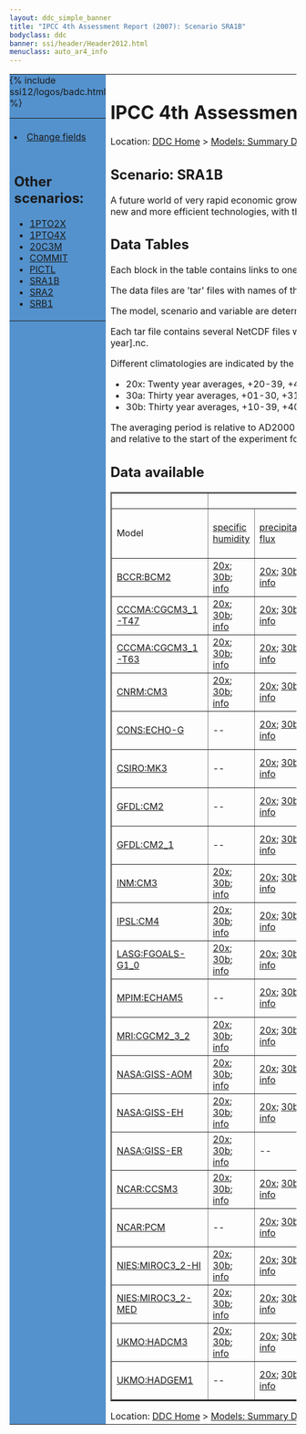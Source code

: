 ```yaml
---
layout: ddc_simple_banner
title: "IPCC 4th Assessment Report (2007): Scenario SRA1B"
bodyclass: ddc
banner: ssi/header/Header2012.html
menuclass: auto_ar4_info
---
```



<table width="100%" border="0" cellspacing="0" cellpadding="0" style="border-collapse: collapse;">
<tr style="margin:0;padding:0;border:0;">
<td style="margin:0;padding:0;border:0;height:1pt;width:150pt;background:#5492CD;" valign="top" >

<div id="lh-col2" class="auto_ar4_info">
<table class="menumain" bgcolor="#5492CD" cellspacing="0" width="100%" border="0">
<tr><td>

<br/>
<li><a href="scenario-SRA1B-change.html">Change fields</a></li><br/>

<h2> Other scenarios:</h2>
<ul>
<li><a href="scenario-1PTO2X.html">1PTO2X</a></li>
<li><a href="scenario-1PTO4X.html">1PTO4X</a></li>
<li><a href="scenario-20C3M.html">20C3M</a></li>
<li><a href="scenario-COMMIT.html">COMMIT</a></li>
<li><a href="scenario-PICTL.html">PICTL</a></li>
<li><a href="scenario-SRA1B.html">SRA1B</a></li>
<li><a href="scenario-SRA2.html">SRA2</a></li>
<li><a href="scenario-SRB1.html">SRB1</a></li>
</ul>

</td></tr> 
{% include ssi12/logos/badc.html %}
</table>
</div>
</td>
<td><h1>IPCC 4th Assessment Report (2007): Scenario SRA1B</h1>

<!-- Breadcrumb1 -->
<div id="breadcrumb1" align="left">
Location: <a href="/index.html">DDC Home</a> > <a href="/sim/gcm_clim/">Models: Summary Data</a>
> <a href="/sim/gcm_clim/SRES_AR4/index.html">AR4 (2007): SRES scenarios</a>
</div>
<!-- End of Breadcrumb1 --><h2>Scenario: SRA1B</h2>
A future world of very rapid economic growth, global population that peaks in mid-century and declines thereafter, and rapid introduction of new and more efficient technologies, with the development balanced across energy sources.More details <a href="/sim/gcm_clim/SRES_TAR/ddc_sres_emissions.html#a1b">here</a>.
<br/>
<h2> Data Tables</h2>

Each block in the table contains links to one or more data files and
to one information page (the `info' link) with further information.
<p/>

The data files are 'tar' files with names of the form
[model]_[scenario]_[variable]_[climatology].tar.
<p/>

The model, scenario and variable are determined by the position in
the table.
<p/>

Each tar file contains several NetCDF files with names of the form:
[model]_[scenario]_[ensemble number]_[variable]_[start-year]-[end-year].nc.
<p/>

Different climatologies are indicated by the links within each table entry.
<ul>
<li>20x: Twenty year averages, +20-39, +46-65, +80-99, +180-199 (as used in Chapt. 10 of IPCC 2007)</li>
<li>30a: Thirty year averages, +01-30, +31-60, +61-90 (as used in the observational climatologies)</li>
<li>30b: Thirty year averages, +10-39, +40-69, +70-99 (for compatibility with the 3rd Assessment Report)</li>
</ul>
The averaging period is relative to AD2000 for SRES scenarios A1B, A2 and B1,
relative to AD1900 for the twentieth century run (20C3M) and relative to the
start of the experiment for the pre-industrial control (PICTL) and the
1PCTO2X and 1PCTO4X runs.
<p/>

<h2>Data available</h2>

<table class="data-table"  border="2">
<tr><td></td>
<td colspan="9" align="center">Variable</td>
</tr>
<tr><td>Model</td>
      <td><a href="var-specific_humidity.html">specific<br/> humidity</a></td>
      <td><a href="var-precipitation_flux.html">precipitation<br/> flux</a></td>
      <td><a href="var-air_pressure_at_sea_level.html">air<br/> pressure at<br/> sea level</a></td>
      <td><a href="var-surface_downwelling_shortwave_flux_in_air.html">surface<br/> downwelling<br/> shortwave<br/> flux in air</a></td>
      <td><a href="var-air_temperature.html">air<br/> temperature</a></td>
      <td><a href="var-air_temperature_daily_max.html">air<br/> temperature<br/> daily max</a></td>
      <td><a href="var-air_temperature_daily_min.html">air<br/> temperature<br/> daily min</a></td>
      <td><a href="var-eastward_wind.html">eastward<br/> wind</a></td>
      <td><a href="var-northward_wind.html">northward<br/> wind</a></td>
</tr>
<tr><td class="data-table-col1"><a href="model-BCCR-BCM2.html">BCCR:BCM2</a></td>
      <td class="data-table-item">
      <a href="/cgi-bin/downl/ar4_nc/huss/BCM2_SRA1B_huss_c20x.tar">20x</a>;
      <a href="/cgi-bin/downl/ar4_nc/huss/BCM2_SRA1B_huss_c30b.tar">30b</a>;
      <a href="/ar4/info/BCCR-BCM2_SRA1B_huss.html">info</a></td>
      <td class="data-table-item">
      <a href="/cgi-bin/downl/ar4_nc/pr/BCM2_SRA1B_pr_c20x.tar">20x</a>;
      <a href="/cgi-bin/downl/ar4_nc/pr/BCM2_SRA1B_pr_c30b.tar">30b</a>;
      <a href="/ar4/info/BCCR-BCM2_SRA1B_pr.html">info</a></td>
      <td class="data-table-item">
      <a href="/cgi-bin/downl/ar4_nc/psl/BCM2_SRA1B_psl_c20x.tar">20x</a>;
      <a href="/cgi-bin/downl/ar4_nc/psl/BCM2_SRA1B_psl_c30b.tar">30b</a>;
      <a href="/ar4/info/BCCR-BCM2_SRA1B_psl.html">info</a></td>
      <td class="data-table-item">
      <a href="/cgi-bin/downl/ar4_nc/rsds/BCM2_SRA1B_rsds_c20x.tar">20x</a>;
      <a href="/cgi-bin/downl/ar4_nc/rsds/BCM2_SRA1B_rsds_c30b.tar">30b</a>;
      <a href="/ar4/info/BCCR-BCM2_SRA1B_rsds.html">info</a></td>
      <td class="data-table-item">
      <a href="/cgi-bin/downl/ar4_nc/tas/BCM2_SRA1B_tas_c20x.tar">20x</a>;
      <a href="/cgi-bin/downl/ar4_nc/tas/BCM2_SRA1B_tas_c30b.tar">30b</a>;
      <a href="/ar4/info/BCCR-BCM2_SRA1B_tas.html">info</a></td>
      <td class="data-table-item">
      <a href="/cgi-bin/downl/ar4_nc/tasmax/BCM2_SRA1B_tasmax_c20x.tar">20x</a>;
      <a href="/cgi-bin/downl/ar4_nc/tasmax/BCM2_SRA1B_tasmax_c30b.tar">30b</a>;
      <a href="/ar4/info/BCCR-BCM2_SRA1B_tasmax.html">info</a></td>
      <td class="data-table-item">
      <a href="/cgi-bin/downl/ar4_nc/tasmin/BCM2_SRA1B_tasmin_c20x.tar">20x</a>;
      <a href="/cgi-bin/downl/ar4_nc/tasmin/BCM2_SRA1B_tasmin_c30b.tar">30b</a>;
      <a href="/ar4/info/BCCR-BCM2_SRA1B_tasmin.html">info</a></td>
      <td class="data-table-item">
      <a href="/cgi-bin/downl/ar4_nc/uas/BCM2_SRA1B_uas_c20x.tar">20x</a>;
      <a href="/cgi-bin/downl/ar4_nc/uas/BCM2_SRA1B_uas_c30b.tar">30b</a>;
      <a href="/ar4/info/BCCR-BCM2_SRA1B_uas.html">info</a></td>
      <td class="data-table-item">
      <a href="/cgi-bin/downl/ar4_nc/vas/BCM2_SRA1B_vas_c20x.tar">20x</a>;
      <a href="/cgi-bin/downl/ar4_nc/vas/BCM2_SRA1B_vas_c30b.tar">30b</a>;
      <a href="/ar4/info/BCCR-BCM2_SRA1B_vas.html">info</a></td>
</tr>
<tr><td class="data-table-col1"><a href="model-CCCMA-CGCM3_1-T47.html">CCCMA:CGCM3_1-T47</a></td>
      <td class="data-table-item">
      <a href="/cgi-bin/downl/ar4_nc/huss/CGMR_SRA1B_huss_c20x.tar">20x</a>;
      <a href="/cgi-bin/downl/ar4_nc/huss/CGMR_SRA1B_huss_c30b.tar">30b</a>;
      <a href="/ar4/info/CCCMA-CGCM3_1-T47_SRA1B_huss.html">info</a></td>
      <td class="data-table-item">
      <a href="/cgi-bin/downl/ar4_nc/pr/CGMR_SRA1B_pr_c20x.tar">20x</a>;
      <a href="/cgi-bin/downl/ar4_nc/pr/CGMR_SRA1B_pr_c30b.tar">30b</a>;
      <a href="/ar4/info/CCCMA-CGCM3_1-T47_SRA1B_pr.html">info</a></td>
      <td class="data-table-item">
      <a href="/cgi-bin/downl/ar4_nc/psl/CGMR_SRA1B_psl_c20x.tar">20x</a>;
      <a href="/cgi-bin/downl/ar4_nc/psl/CGMR_SRA1B_psl_c30b.tar">30b</a>;
      <a href="/ar4/info/CCCMA-CGCM3_1-T47_SRA1B_psl.html">info</a></td>
      <td class="data-table-item">
      <a href="/cgi-bin/downl/ar4_nc/rsds/CGMR_SRA1B_rsds_c20x.tar">20x</a>;
      <a href="/cgi-bin/downl/ar4_nc/rsds/CGMR_SRA1B_rsds_c30b.tar">30b</a>;
      <a href="/ar4/info/CCCMA-CGCM3_1-T47_SRA1B_rsds.html">info</a></td>
      <td class="data-table-item">
      <a href="/cgi-bin/downl/ar4_nc/tas/CGMR_SRA1B_tas_c20x.tar">20x</a>;
      <a href="/cgi-bin/downl/ar4_nc/tas/CGMR_SRA1B_tas_c30b.tar">30b</a>;
      <a href="/ar4/info/CCCMA-CGCM3_1-T47_SRA1B_tas.html">info</a></td>
      <td class="data-table-empty">--</td>
      <td class="data-table-empty">--</td>
      <td class="data-table-item">
      <a href="/cgi-bin/downl/ar4_nc/uas/CGMR_SRA1B_uas_c20x.tar">20x</a>;
      <a href="/cgi-bin/downl/ar4_nc/uas/CGMR_SRA1B_uas_c30b.tar">30b</a>;
      <a href="/ar4/info/CCCMA-CGCM3_1-T47_SRA1B_uas.html">info</a></td>
      <td class="data-table-item">
      <a href="/cgi-bin/downl/ar4_nc/vas/CGMR_SRA1B_vas_c20x.tar">20x</a>;
      <a href="/cgi-bin/downl/ar4_nc/vas/CGMR_SRA1B_vas_c30b.tar">30b</a>;
      <a href="/ar4/info/CCCMA-CGCM3_1-T47_SRA1B_vas.html">info</a></td>
</tr>
<tr><td class="data-table-col1"><a href="model-CCCMA-CGCM3_1-T63.html">CCCMA:CGCM3_1-T63</a></td>
      <td class="data-table-item">
      <a href="/cgi-bin/downl/ar4_nc/huss/CGHR_SRA1B_huss_c20x.tar">20x</a>;
      <a href="/cgi-bin/downl/ar4_nc/huss/CGHR_SRA1B_huss_c30b.tar">30b</a>;
      <a href="/ar4/info/CCCMA-CGCM3_1-T63_SRA1B_huss.html">info</a></td>
      <td class="data-table-item">
      <a href="/cgi-bin/downl/ar4_nc/pr/CGHR_SRA1B_pr_c20x.tar">20x</a>;
      <a href="/cgi-bin/downl/ar4_nc/pr/CGHR_SRA1B_pr_c30b.tar">30b</a>;
      <a href="/ar4/info/CCCMA-CGCM3_1-T63_SRA1B_pr.html">info</a></td>
      <td class="data-table-item">
      <a href="/cgi-bin/downl/ar4_nc/psl/CGHR_SRA1B_psl_c20x.tar">20x</a>;
      <a href="/cgi-bin/downl/ar4_nc/psl/CGHR_SRA1B_psl_c30b.tar">30b</a>;
      <a href="/ar4/info/CCCMA-CGCM3_1-T63_SRA1B_psl.html">info</a></td>
      <td class="data-table-item">
      <a href="/cgi-bin/downl/ar4_nc/rsds/CGHR_SRA1B_rsds_c20x.tar">20x</a>;
      <a href="/cgi-bin/downl/ar4_nc/rsds/CGHR_SRA1B_rsds_c30b.tar">30b</a>;
      <a href="/ar4/info/CCCMA-CGCM3_1-T63_SRA1B_rsds.html">info</a></td>
      <td class="data-table-item">
      <a href="/cgi-bin/downl/ar4_nc/tas/CGHR_SRA1B_tas_c20x.tar">20x</a>;
      <a href="/cgi-bin/downl/ar4_nc/tas/CGHR_SRA1B_tas_c30b.tar">30b</a>;
      <a href="/ar4/info/CCCMA-CGCM3_1-T63_SRA1B_tas.html">info</a></td>
      <td class="data-table-empty">--</td>
      <td class="data-table-empty">--</td>
      <td class="data-table-item">
      <a href="/cgi-bin/downl/ar4_nc/uas/CGHR_SRA1B_uas_c20x.tar">20x</a>;
      <a href="/cgi-bin/downl/ar4_nc/uas/CGHR_SRA1B_uas_c30b.tar">30b</a>;
      <a href="/ar4/info/CCCMA-CGCM3_1-T63_SRA1B_uas.html">info</a></td>
      <td class="data-table-item">
      <a href="/cgi-bin/downl/ar4_nc/vas/CGHR_SRA1B_vas_c20x.tar">20x</a>;
      <a href="/cgi-bin/downl/ar4_nc/vas/CGHR_SRA1B_vas_c30b.tar">30b</a>;
      <a href="/ar4/info/CCCMA-CGCM3_1-T63_SRA1B_vas.html">info</a></td>
</tr>
<tr><td class="data-table-col1"><a href="model-CNRM-CM3.html">CNRM:CM3</a></td>
      <td class="data-table-item">
      <a href="/cgi-bin/downl/ar4_nc/huss/CNCM3_SRA1B_huss_c20x.tar">20x</a>;
      <a href="/cgi-bin/downl/ar4_nc/huss/CNCM3_SRA1B_huss_c30b.tar">30b</a>;
      <a href="/ar4/info/CNRM-CM3_SRA1B_huss.html">info</a></td>
      <td class="data-table-item">
      <a href="/cgi-bin/downl/ar4_nc/pr/CNCM3_SRA1B_pr_c20x.tar">20x</a>;
      <a href="/cgi-bin/downl/ar4_nc/pr/CNCM3_SRA1B_pr_c30b.tar">30b</a>;
      <a href="/ar4/info/CNRM-CM3_SRA1B_pr.html">info</a></td>
      <td class="data-table-item">
      <a href="/cgi-bin/downl/ar4_nc/psl/CNCM3_SRA1B_psl_c20x.tar">20x</a>;
      <a href="/cgi-bin/downl/ar4_nc/psl/CNCM3_SRA1B_psl_c30b.tar">30b</a>;
      <a href="/ar4/info/CNRM-CM3_SRA1B_psl.html">info</a></td>
      <td class="data-table-item">
      <a href="/cgi-bin/downl/ar4_nc/rsds/CNCM3_SRA1B_rsds_c20x.tar">20x</a>;
      <a href="/cgi-bin/downl/ar4_nc/rsds/CNCM3_SRA1B_rsds_c30b.tar">30b</a>;
      <a href="/ar4/info/CNRM-CM3_SRA1B_rsds.html">info</a></td>
      <td class="data-table-item">
      <a href="/cgi-bin/downl/ar4_nc/tas/CNCM3_SRA1B_tas_c20x.tar">20x</a>;
      <a href="/cgi-bin/downl/ar4_nc/tas/CNCM3_SRA1B_tas_c30b.tar">30b</a>;
      <a href="/ar4/info/CNRM-CM3_SRA1B_tas.html">info</a></td>
      <td class="data-table-empty">--</td>
      <td class="data-table-empty">--</td>
      <td class="data-table-item">
      <a href="/cgi-bin/downl/ar4_nc/uas/CNCM3_SRA1B_uas_c20x.tar">20x</a>;
      <a href="/cgi-bin/downl/ar4_nc/uas/CNCM3_SRA1B_uas_c30b.tar">30b</a>;
      <a href="/ar4/info/CNRM-CM3_SRA1B_uas.html">info</a></td>
      <td class="data-table-item">
      <a href="/cgi-bin/downl/ar4_nc/vas/CNCM3_SRA1B_vas_c20x.tar">20x</a>;
      <a href="/cgi-bin/downl/ar4_nc/vas/CNCM3_SRA1B_vas_c30b.tar">30b</a>;
      <a href="/ar4/info/CNRM-CM3_SRA1B_vas.html">info</a></td>
</tr>
<tr><td class="data-table-col1"><a href="model-CONS-ECHO-G.html">CONS:ECHO-G</a></td>
      <td class="data-table-empty">--</td>
      <td class="data-table-item">
      <a href="/cgi-bin/downl/ar4_nc/pr/ECHOG_SRA1B_pr_c20x.tar">20x</a>;
      <a href="/cgi-bin/downl/ar4_nc/pr/ECHOG_SRA1B_pr_c30b.tar">30b</a>;
      <a href="/ar4/info/CONS-ECHO-G_SRA1B_pr.html">info</a></td>
      <td class="data-table-item">
      <a href="/cgi-bin/downl/ar4_nc/psl/ECHOG_SRA1B_psl_c20x.tar">20x</a>;
      <a href="/cgi-bin/downl/ar4_nc/psl/ECHOG_SRA1B_psl_c30b.tar">30b</a>;
      <a href="/ar4/info/CONS-ECHO-G_SRA1B_psl.html">info</a></td>
      <td class="data-table-item">
      <a href="/cgi-bin/downl/ar4_nc/rsds/ECHOG_SRA1B_rsds_c20x.tar">20x</a>;
      <a href="/cgi-bin/downl/ar4_nc/rsds/ECHOG_SRA1B_rsds_c30b.tar">30b</a>;
      <a href="/ar4/info/CONS-ECHO-G_SRA1B_rsds.html">info</a></td>
      <td class="data-table-item">
      <a href="/cgi-bin/downl/ar4_nc/tas/ECHOG_SRA1B_tas_c20x.tar">20x</a>;
      <a href="/cgi-bin/downl/ar4_nc/tas/ECHOG_SRA1B_tas_c30b.tar">30b</a>;
      <a href="/ar4/info/CONS-ECHO-G_SRA1B_tas.html">info</a></td>
      <td class="data-table-empty">--</td>
      <td class="data-table-empty">--</td>
      <td class="data-table-item">
      <a href="/cgi-bin/downl/ar4_nc/uas/ECHOG_SRA1B_uas_c20x.tar">20x</a>;
      <a href="/cgi-bin/downl/ar4_nc/uas/ECHOG_SRA1B_uas_c30b.tar">30b</a>;
      <a href="/ar4/info/CONS-ECHO-G_SRA1B_uas.html">info</a></td>
      <td class="data-table-item">
      <a href="/cgi-bin/downl/ar4_nc/vas/ECHOG_SRA1B_vas_c20x.tar">20x</a>;
      <a href="/cgi-bin/downl/ar4_nc/vas/ECHOG_SRA1B_vas_c30b.tar">30b</a>;
      <a href="/ar4/info/CONS-ECHO-G_SRA1B_vas.html">info</a></td>
</tr>
<tr><td class="data-table-col1"><a href="model-CSIRO-MK3.html">CSIRO:MK3</a></td>
      <td class="data-table-empty">--</td>
      <td class="data-table-item">
      <a href="/cgi-bin/downl/ar4_nc/pr/CSMK3_SRA1B_pr_c20x.tar">20x</a>;
      <a href="/cgi-bin/downl/ar4_nc/pr/CSMK3_SRA1B_pr_c30b.tar">30b</a>;
      <a href="/ar4/info/CSIRO-MK3_SRA1B_pr.html">info</a></td>
      <td class="data-table-item">
      <a href="/cgi-bin/downl/ar4_nc/psl/CSMK3_SRA1B_psl_c20x.tar">20x</a>;
      <a href="/cgi-bin/downl/ar4_nc/psl/CSMK3_SRA1B_psl_c30b.tar">30b</a>;
      <a href="/ar4/info/CSIRO-MK3_SRA1B_psl.html">info</a></td>
      <td class="data-table-item">
      <a href="/cgi-bin/downl/ar4_nc/rsds/CSMK3_SRA1B_rsds_c20x.tar">20x</a>;
      <a href="/cgi-bin/downl/ar4_nc/rsds/CSMK3_SRA1B_rsds_c30b.tar">30b</a>;
      <a href="/ar4/info/CSIRO-MK3_SRA1B_rsds.html">info</a></td>
      <td class="data-table-item">
      <a href="/cgi-bin/downl/ar4_nc/tas/CSMK3_SRA1B_tas_c20x.tar">20x</a>;
      <a href="/cgi-bin/downl/ar4_nc/tas/CSMK3_SRA1B_tas_c30b.tar">30b</a>;
      <a href="/ar4/info/CSIRO-MK3_SRA1B_tas.html">info</a></td>
      <td class="data-table-item">
      <a href="/cgi-bin/downl/ar4_nc/tasmax/CSMK3_SRA1B_tasmax_c20x.tar">20x</a>;
      <a href="/cgi-bin/downl/ar4_nc/tasmax/CSMK3_SRA1B_tasmax_c30b.tar">30b</a>;
      <a href="/ar4/info/CSIRO-MK3_SRA1B_tasmax.html">info</a></td>
      <td class="data-table-item">
      <a href="/cgi-bin/downl/ar4_nc/tasmin/CSMK3_SRA1B_tasmin_c20x.tar">20x</a>;
      <a href="/cgi-bin/downl/ar4_nc/tasmin/CSMK3_SRA1B_tasmin_c30b.tar">30b</a>;
      <a href="/ar4/info/CSIRO-MK3_SRA1B_tasmin.html">info</a></td>
      <td class="data-table-empty">--</td>
      <td class="data-table-empty">--</td>
</tr>
<tr><td class="data-table-col1"><a href="model-GFDL-CM2.html">GFDL:CM2</a></td>
      <td class="data-table-empty">--</td>
      <td class="data-table-item">
      <a href="/cgi-bin/downl/ar4_nc/pr/GFCM20_SRA1B_pr_c20x.tar">20x</a>;
      <a href="/cgi-bin/downl/ar4_nc/pr/GFCM20_SRA1B_pr_c30b.tar">30b</a>;
      <a href="/ar4/info/GFDL-CM2_SRA1B_pr.html">info</a></td>
      <td class="data-table-item">
      <a href="/cgi-bin/downl/ar4_nc/psl/GFCM20_SRA1B_psl_c20x.tar">20x</a>;
      <a href="/cgi-bin/downl/ar4_nc/psl/GFCM20_SRA1B_psl_c30b.tar">30b</a>;
      <a href="/ar4/info/GFDL-CM2_SRA1B_psl.html">info</a></td>
      <td class="data-table-item">
      <a href="/cgi-bin/downl/ar4_nc/rsds/GFCM20_SRA1B_rsds_c20x.tar">20x</a>;
      <a href="/cgi-bin/downl/ar4_nc/rsds/GFCM20_SRA1B_rsds_c30b.tar">30b</a>;
      <a href="/ar4/info/GFDL-CM2_SRA1B_rsds.html">info</a></td>
      <td class="data-table-item">
      <a href="/cgi-bin/downl/ar4_nc/tas/GFCM20_SRA1B_tas_c20x.tar">20x</a>;
      <a href="/cgi-bin/downl/ar4_nc/tas/GFCM20_SRA1B_tas_c30b.tar">30b</a>;
      <a href="/ar4/info/GFDL-CM2_SRA1B_tas.html">info</a></td>
      <td class="data-table-empty">--</td>
      <td class="data-table-empty">--</td>
      <td class="data-table-item">
      <a href="/cgi-bin/downl/ar4_nc/uas/GFCM20_SRA1B_uas_c20x.tar">20x</a>;
      <a href="/cgi-bin/downl/ar4_nc/uas/GFCM20_SRA1B_uas_c30b.tar">30b</a>;
      <a href="/ar4/info/GFDL-CM2_SRA1B_uas.html">info</a></td>
      <td class="data-table-item">
      <a href="/cgi-bin/downl/ar4_nc/vas/GFCM20_SRA1B_vas_c20x.tar">20x</a>;
      <a href="/cgi-bin/downl/ar4_nc/vas/GFCM20_SRA1B_vas_c30b.tar">30b</a>;
      <a href="/ar4/info/GFDL-CM2_SRA1B_vas.html">info</a></td>
</tr>
<tr><td class="data-table-col1"><a href="model-GFDL-CM2_1.html">GFDL:CM2_1</a></td>
      <td class="data-table-empty">--</td>
      <td class="data-table-item">
      <a href="/cgi-bin/downl/ar4_nc/pr/GFCM21_SRA1B_pr_c20x.tar">20x</a>;
      <a href="/cgi-bin/downl/ar4_nc/pr/GFCM21_SRA1B_pr_c30b.tar">30b</a>;
      <a href="/ar4/info/GFDL-CM2_1_SRA1B_pr.html">info</a></td>
      <td class="data-table-item">
      <a href="/cgi-bin/downl/ar4_nc/psl/GFCM21_SRA1B_psl_c20x.tar">20x</a>;
      <a href="/cgi-bin/downl/ar4_nc/psl/GFCM21_SRA1B_psl_c30b.tar">30b</a>;
      <a href="/ar4/info/GFDL-CM2_1_SRA1B_psl.html">info</a></td>
      <td class="data-table-item">
      <a href="/cgi-bin/downl/ar4_nc/rsds/GFCM21_SRA1B_rsds_c20x.tar">20x</a>;
      <a href="/cgi-bin/downl/ar4_nc/rsds/GFCM21_SRA1B_rsds_c30b.tar">30b</a>;
      <a href="/ar4/info/GFDL-CM2_1_SRA1B_rsds.html">info</a></td>
      <td class="data-table-item">
      <a href="/cgi-bin/downl/ar4_nc/tas/GFCM21_SRA1B_tas_c20x.tar">20x</a>;
      <a href="/cgi-bin/downl/ar4_nc/tas/GFCM21_SRA1B_tas_c30b.tar">30b</a>;
      <a href="/ar4/info/GFDL-CM2_1_SRA1B_tas.html">info</a></td>
      <td class="data-table-empty">--</td>
      <td class="data-table-empty">--</td>
      <td class="data-table-item">
      <a href="/cgi-bin/downl/ar4_nc/uas/GFCM21_SRA1B_uas_c20x.tar">20x</a>;
      <a href="/cgi-bin/downl/ar4_nc/uas/GFCM21_SRA1B_uas_c30b.tar">30b</a>;
      <a href="/ar4/info/GFDL-CM2_1_SRA1B_uas.html">info</a></td>
      <td class="data-table-item">
      <a href="/cgi-bin/downl/ar4_nc/vas/GFCM21_SRA1B_vas_c20x.tar">20x</a>;
      <a href="/cgi-bin/downl/ar4_nc/vas/GFCM21_SRA1B_vas_c30b.tar">30b</a>;
      <a href="/ar4/info/GFDL-CM2_1_SRA1B_vas.html">info</a></td>
</tr>
<tr><td class="data-table-col1"><a href="model-INM-CM3.html">INM:CM3</a></td>
      <td class="data-table-item">
      <a href="/cgi-bin/downl/ar4_nc/huss/INCM3_SRA1B_huss_c20x.tar">20x</a>;
      <a href="/cgi-bin/downl/ar4_nc/huss/INCM3_SRA1B_huss_c30b.tar">30b</a>;
      <a href="/ar4/info/INM-CM3_SRA1B_huss.html">info</a></td>
      <td class="data-table-item">
      <a href="/cgi-bin/downl/ar4_nc/pr/INCM3_SRA1B_pr_c20x.tar">20x</a>;
      <a href="/cgi-bin/downl/ar4_nc/pr/INCM3_SRA1B_pr_c30b.tar">30b</a>;
      <a href="/ar4/info/INM-CM3_SRA1B_pr.html">info</a></td>
      <td class="data-table-item">
      <a href="/cgi-bin/downl/ar4_nc/psl/INCM3_SRA1B_psl_c20x.tar">20x</a>;
      <a href="/cgi-bin/downl/ar4_nc/psl/INCM3_SRA1B_psl_c30b.tar">30b</a>;
      <a href="/ar4/info/INM-CM3_SRA1B_psl.html">info</a></td>
      <td class="data-table-item">
      <a href="/cgi-bin/downl/ar4_nc/rsds/INCM3_SRA1B_rsds_c20x.tar">20x</a>;
      <a href="/cgi-bin/downl/ar4_nc/rsds/INCM3_SRA1B_rsds_c30b.tar">30b</a>;
      <a href="/ar4/info/INM-CM3_SRA1B_rsds.html">info</a></td>
      <td class="data-table-item">
      <a href="/cgi-bin/downl/ar4_nc/tas/INCM3_SRA1B_tas_c20x.tar">20x</a>;
      <a href="/cgi-bin/downl/ar4_nc/tas/INCM3_SRA1B_tas_c30b.tar">30b</a>;
      <a href="/ar4/info/INM-CM3_SRA1B_tas.html">info</a></td>
      <td class="data-table-item">
      <a href="/cgi-bin/downl/ar4_nc/tasmax/INCM3_SRA1B_tasmax_c20x.tar">20x</a>;
      <a href="/cgi-bin/downl/ar4_nc/tasmax/INCM3_SRA1B_tasmax_c30b.tar">30b</a>;
      <a href="/ar4/info/INM-CM3_SRA1B_tasmax.html">info</a></td>
      <td class="data-table-item">
      <a href="/cgi-bin/downl/ar4_nc/tasmin/INCM3_SRA1B_tasmin_c20x.tar">20x</a>;
      <a href="/cgi-bin/downl/ar4_nc/tasmin/INCM3_SRA1B_tasmin_c30b.tar">30b</a>;
      <a href="/ar4/info/INM-CM3_SRA1B_tasmin.html">info</a></td>
      <td class="data-table-item">
      <a href="/cgi-bin/downl/ar4_nc/uas/INCM3_SRA1B_uas_c20x.tar">20x</a>;
      <a href="/cgi-bin/downl/ar4_nc/uas/INCM3_SRA1B_uas_c30b.tar">30b</a>;
      <a href="/ar4/info/INM-CM3_SRA1B_uas.html">info</a></td>
      <td class="data-table-item">
      <a href="/cgi-bin/downl/ar4_nc/vas/INCM3_SRA1B_vas_c20x.tar">20x</a>;
      <a href="/cgi-bin/downl/ar4_nc/vas/INCM3_SRA1B_vas_c30b.tar">30b</a>;
      <a href="/ar4/info/INM-CM3_SRA1B_vas.html">info</a></td>
</tr>
<tr><td class="data-table-col1"><a href="model-IPSL-CM4.html">IPSL:CM4</a></td>
      <td class="data-table-item">
      <a href="/cgi-bin/downl/ar4_nc/huss/IPCM4_SRA1B_huss_c20x.tar">20x</a>;
      <a href="/cgi-bin/downl/ar4_nc/huss/IPCM4_SRA1B_huss_c30b.tar">30b</a>;
      <a href="/ar4/info/IPSL-CM4_SRA1B_huss.html">info</a></td>
      <td class="data-table-item">
      <a href="/cgi-bin/downl/ar4_nc/pr/IPCM4_SRA1B_pr_c20x.tar">20x</a>;
      <a href="/cgi-bin/downl/ar4_nc/pr/IPCM4_SRA1B_pr_c30b.tar">30b</a>;
      <a href="/ar4/info/IPSL-CM4_SRA1B_pr.html">info</a></td>
      <td class="data-table-item">
      <a href="/cgi-bin/downl/ar4_nc/psl/IPCM4_SRA1B_psl_c20x.tar">20x</a>;
      <a href="/cgi-bin/downl/ar4_nc/psl/IPCM4_SRA1B_psl_c30b.tar">30b</a>;
      <a href="/ar4/info/IPSL-CM4_SRA1B_psl.html">info</a></td>
      <td class="data-table-item">
      <a href="/cgi-bin/downl/ar4_nc/rsds/IPCM4_SRA1B_rsds_c20x.tar">20x</a>;
      <a href="/cgi-bin/downl/ar4_nc/rsds/IPCM4_SRA1B_rsds_c30b.tar">30b</a>;
      <a href="/ar4/info/IPSL-CM4_SRA1B_rsds.html">info</a></td>
      <td class="data-table-item">
      <a href="/cgi-bin/downl/ar4_nc/tas/IPCM4_SRA1B_tas_c20x.tar">20x</a>;
      <a href="/cgi-bin/downl/ar4_nc/tas/IPCM4_SRA1B_tas_c30b.tar">30b</a>;
      <a href="/ar4/info/IPSL-CM4_SRA1B_tas.html">info</a></td>
      <td class="data-table-empty">--</td>
      <td class="data-table-empty">--</td>
      <td class="data-table-item">
      <a href="/cgi-bin/downl/ar4_nc/uas/IPCM4_SRA1B_uas_c20x.tar">20x</a>;
      <a href="/cgi-bin/downl/ar4_nc/uas/IPCM4_SRA1B_uas_c30b.tar">30b</a>;
      <a href="/ar4/info/IPSL-CM4_SRA1B_uas.html">info</a></td>
      <td class="data-table-item">
      <a href="/cgi-bin/downl/ar4_nc/vas/IPCM4_SRA1B_vas_c20x.tar">20x</a>;
      <a href="/cgi-bin/downl/ar4_nc/vas/IPCM4_SRA1B_vas_c30b.tar">30b</a>;
      <a href="/ar4/info/IPSL-CM4_SRA1B_vas.html">info</a></td>
</tr>
<tr><td class="data-table-col1"><a href="model-LASG-FGOALS-G1_0.html">LASG:FGOALS-G1_0</a></td>
      <td class="data-table-item">
      <a href="/cgi-bin/downl/ar4_nc/huss/FGOALS_SRA1B_huss_c20x.tar">20x</a>;
      <a href="/cgi-bin/downl/ar4_nc/huss/FGOALS_SRA1B_huss_c30b.tar">30b</a>;
      <a href="/ar4/info/LASG-FGOALS-G1_0_SRA1B_huss.html">info</a></td>
      <td class="data-table-item">
      <a href="/cgi-bin/downl/ar4_nc/pr/FGOALS_SRA1B_pr_c20x.tar">20x</a>;
      <a href="/cgi-bin/downl/ar4_nc/pr/FGOALS_SRA1B_pr_c30b.tar">30b</a>;
      <a href="/ar4/info/LASG-FGOALS-G1_0_SRA1B_pr.html">info</a></td>
      <td class="data-table-item">
      <a href="/cgi-bin/downl/ar4_nc/psl/FGOALS_SRA1B_psl_c20x.tar">20x</a>;
      <a href="/cgi-bin/downl/ar4_nc/psl/FGOALS_SRA1B_psl_c30b.tar">30b</a>;
      <a href="/ar4/info/LASG-FGOALS-G1_0_SRA1B_psl.html">info</a></td>
      <td class="data-table-item">
      <a href="/cgi-bin/downl/ar4_nc/rsds/FGOALS_SRA1B_rsds_c20x.tar">20x</a>;
      <a href="/cgi-bin/downl/ar4_nc/rsds/FGOALS_SRA1B_rsds_c30b.tar">30b</a>;
      <a href="/ar4/info/LASG-FGOALS-G1_0_SRA1B_rsds.html">info</a></td>
      <td class="data-table-item">
      <a href="/cgi-bin/downl/ar4_nc/tas/FGOALS_SRA1B_tas_c20x.tar">20x</a>;
      <a href="/cgi-bin/downl/ar4_nc/tas/FGOALS_SRA1B_tas_c30b.tar">30b</a>;
      <a href="/ar4/info/LASG-FGOALS-G1_0_SRA1B_tas.html">info</a></td>
      <td class="data-table-empty">--</td>
      <td class="data-table-empty">--</td>
      <td class="data-table-item">
      <a href="/cgi-bin/downl/ar4_nc/uas/FGOALS_SRA1B_uas_c20x.tar">20x</a>;
      <a href="/cgi-bin/downl/ar4_nc/uas/FGOALS_SRA1B_uas_c30b.tar">30b</a>;
      <a href="/ar4/info/LASG-FGOALS-G1_0_SRA1B_uas.html">info</a></td>
      <td class="data-table-item">
      <a href="/cgi-bin/downl/ar4_nc/vas/FGOALS_SRA1B_vas_c20x.tar">20x</a>;
      <a href="/cgi-bin/downl/ar4_nc/vas/FGOALS_SRA1B_vas_c30b.tar">30b</a>;
      <a href="/ar4/info/LASG-FGOALS-G1_0_SRA1B_vas.html">info</a></td>
</tr>
<tr><td class="data-table-col1"><a href="model-MPIM-ECHAM5.html">MPIM:ECHAM5</a></td>
      <td class="data-table-empty">--</td>
      <td class="data-table-item">
      <a href="/cgi-bin/downl/ar4_nc/pr/MPEH5_SRA1B_pr_c20x.tar">20x</a>;
      <a href="/cgi-bin/downl/ar4_nc/pr/MPEH5_SRA1B_pr_c30b.tar">30b</a>;
      <a href="/ar4/info/MPIM-ECHAM5_SRA1B_pr.html">info</a></td>
      <td class="data-table-item">
      <a href="/cgi-bin/downl/ar4_nc/psl/MPEH5_SRA1B_psl_c20x.tar">20x</a>;
      <a href="/cgi-bin/downl/ar4_nc/psl/MPEH5_SRA1B_psl_c30b.tar">30b</a>;
      <a href="/ar4/info/MPIM-ECHAM5_SRA1B_psl.html">info</a></td>
      <td class="data-table-item">
      <a href="/cgi-bin/downl/ar4_nc/rsds/MPEH5_SRA1B_rsds_c20x.tar">20x</a>;
      <a href="/cgi-bin/downl/ar4_nc/rsds/MPEH5_SRA1B_rsds_c30b.tar">30b</a>;
      <a href="/ar4/info/MPIM-ECHAM5_SRA1B_rsds.html">info</a></td>
      <td class="data-table-item">
      <a href="/cgi-bin/downl/ar4_nc/tas/MPEH5_SRA1B_tas_c20x.tar">20x</a>;
      <a href="/cgi-bin/downl/ar4_nc/tas/MPEH5_SRA1B_tas_c30b.tar">30b</a>;
      <a href="/ar4/info/MPIM-ECHAM5_SRA1B_tas.html">info</a></td>
      <td class="data-table-empty">--</td>
      <td class="data-table-empty">--</td>
      <td class="data-table-item">
      <a href="/cgi-bin/downl/ar4_nc/uas/MPEH5_SRA1B_uas_c20x.tar">20x</a>;
      <a href="/cgi-bin/downl/ar4_nc/uas/MPEH5_SRA1B_uas_c30b.tar">30b</a>;
      <a href="/ar4/info/MPIM-ECHAM5_SRA1B_uas.html">info</a></td>
      <td class="data-table-item">
      <a href="/cgi-bin/downl/ar4_nc/vas/MPEH5_SRA1B_vas_c20x.tar">20x</a>;
      <a href="/cgi-bin/downl/ar4_nc/vas/MPEH5_SRA1B_vas_c30b.tar">30b</a>;
      <a href="/ar4/info/MPIM-ECHAM5_SRA1B_vas.html">info</a></td>
</tr>
<tr><td class="data-table-col1"><a href="model-MRI-CGCM2_3_2.html">MRI:CGCM2_3_2</a></td>
      <td class="data-table-item">
      <a href="/cgi-bin/downl/ar4_nc/huss/MRCGCM_SRA1B_huss_c20x.tar">20x</a>;
      <a href="/cgi-bin/downl/ar4_nc/huss/MRCGCM_SRA1B_huss_c30b.tar">30b</a>;
      <a href="/ar4/info/MRI-CGCM2_3_2_SRA1B_huss.html">info</a></td>
      <td class="data-table-item">
      <a href="/cgi-bin/downl/ar4_nc/pr/MRCGCM_SRA1B_pr_c20x.tar">20x</a>;
      <a href="/cgi-bin/downl/ar4_nc/pr/MRCGCM_SRA1B_pr_c30b.tar">30b</a>;
      <a href="/ar4/info/MRI-CGCM2_3_2_SRA1B_pr.html">info</a></td>
      <td class="data-table-item">
      <a href="/cgi-bin/downl/ar4_nc/psl/MRCGCM_SRA1B_psl_c20x.tar">20x</a>;
      <a href="/cgi-bin/downl/ar4_nc/psl/MRCGCM_SRA1B_psl_c30b.tar">30b</a>;
      <a href="/ar4/info/MRI-CGCM2_3_2_SRA1B_psl.html">info</a></td>
      <td class="data-table-item">
      <a href="/cgi-bin/downl/ar4_nc/rsds/MRCGCM_SRA1B_rsds_c20x.tar">20x</a>;
      <a href="/cgi-bin/downl/ar4_nc/rsds/MRCGCM_SRA1B_rsds_c30b.tar">30b</a>;
      <a href="/ar4/info/MRI-CGCM2_3_2_SRA1B_rsds.html">info</a></td>
      <td class="data-table-item">
      <a href="/cgi-bin/downl/ar4_nc/tas/MRCGCM_SRA1B_tas_c20x.tar">20x</a>;
      <a href="/cgi-bin/downl/ar4_nc/tas/MRCGCM_SRA1B_tas_c30b.tar">30b</a>;
      <a href="/ar4/info/MRI-CGCM2_3_2_SRA1B_tas.html">info</a></td>
      <td class="data-table-empty">--</td>
      <td class="data-table-empty">--</td>
      <td class="data-table-item">
      <a href="/cgi-bin/downl/ar4_nc/uas/MRCGCM_SRA1B_uas_c20x.tar">20x</a>;
      <a href="/cgi-bin/downl/ar4_nc/uas/MRCGCM_SRA1B_uas_c30b.tar">30b</a>;
      <a href="/ar4/info/MRI-CGCM2_3_2_SRA1B_uas.html">info</a></td>
      <td class="data-table-item">
      <a href="/cgi-bin/downl/ar4_nc/vas/MRCGCM_SRA1B_vas_c20x.tar">20x</a>;
      <a href="/cgi-bin/downl/ar4_nc/vas/MRCGCM_SRA1B_vas_c30b.tar">30b</a>;
      <a href="/ar4/info/MRI-CGCM2_3_2_SRA1B_vas.html">info</a></td>
</tr>
<tr><td class="data-table-col1"><a href="model-NASA-GISS-AOM.html">NASA:GISS-AOM</a></td>
      <td class="data-table-item">
      <a href="/cgi-bin/downl/ar4_nc/huss/GIAOM_SRA1B_huss_c20x.tar">20x</a>;
      <a href="/cgi-bin/downl/ar4_nc/huss/GIAOM_SRA1B_huss_c30b.tar">30b</a>;
      <a href="/ar4/info/NASA-GISS-AOM_SRA1B_huss.html">info</a></td>
      <td class="data-table-item">
      <a href="/cgi-bin/downl/ar4_nc/pr/GIAOM_SRA1B_pr_c20x.tar">20x</a>;
      <a href="/cgi-bin/downl/ar4_nc/pr/GIAOM_SRA1B_pr_c30b.tar">30b</a>;
      <a href="/ar4/info/NASA-GISS-AOM_SRA1B_pr.html">info</a></td>
      <td class="data-table-item">
      <a href="/cgi-bin/downl/ar4_nc/psl/GIAOM_SRA1B_psl_c20x.tar">20x</a>;
      <a href="/cgi-bin/downl/ar4_nc/psl/GIAOM_SRA1B_psl_c30b.tar">30b</a>;
      <a href="/ar4/info/NASA-GISS-AOM_SRA1B_psl.html">info</a></td>
      <td class="data-table-item">
      <a href="/cgi-bin/downl/ar4_nc/rsds/GIAOM_SRA1B_rsds_c20x.tar">20x</a>;
      <a href="/cgi-bin/downl/ar4_nc/rsds/GIAOM_SRA1B_rsds_c30b.tar">30b</a>;
      <a href="/ar4/info/NASA-GISS-AOM_SRA1B_rsds.html">info</a></td>
      <td class="data-table-item">
      <a href="/cgi-bin/downl/ar4_nc/tas/GIAOM_SRA1B_tas_c20x.tar">20x</a>;
      <a href="/cgi-bin/downl/ar4_nc/tas/GIAOM_SRA1B_tas_c30b.tar">30b</a>;
      <a href="/ar4/info/NASA-GISS-AOM_SRA1B_tas.html">info</a></td>
      <td class="data-table-item">
      <a href="/cgi-bin/downl/ar4_nc/tasmax/GIAOM_SRA1B_tasmax_c20x.tar">20x</a>;
      <a href="/cgi-bin/downl/ar4_nc/tasmax/GIAOM_SRA1B_tasmax_c30b.tar">30b</a>;
      <a href="/ar4/info/NASA-GISS-AOM_SRA1B_tasmax.html">info</a></td>
      <td class="data-table-item">
      <a href="/cgi-bin/downl/ar4_nc/tasmin/GIAOM_SRA1B_tasmin_c20x.tar">20x</a>;
      <a href="/cgi-bin/downl/ar4_nc/tasmin/GIAOM_SRA1B_tasmin_c30b.tar">30b</a>;
      <a href="/ar4/info/NASA-GISS-AOM_SRA1B_tasmin.html">info</a></td>
      <td class="data-table-item">
      <a href="/cgi-bin/downl/ar4_nc/uas/GIAOM_SRA1B_uas_c20x.tar">20x</a>;
      <a href="/cgi-bin/downl/ar4_nc/uas/GIAOM_SRA1B_uas_c30b.tar">30b</a>;
      <a href="/ar4/info/NASA-GISS-AOM_SRA1B_uas.html">info</a></td>
      <td class="data-table-item">
      <a href="/cgi-bin/downl/ar4_nc/vas/GIAOM_SRA1B_vas_c20x.tar">20x</a>;
      <a href="/cgi-bin/downl/ar4_nc/vas/GIAOM_SRA1B_vas_c30b.tar">30b</a>;
      <a href="/ar4/info/NASA-GISS-AOM_SRA1B_vas.html">info</a></td>
</tr>
<tr><td class="data-table-col1"><a href="model-NASA-GISS-EH.html">NASA:GISS-EH</a></td>
      <td class="data-table-item">
      <a href="/cgi-bin/downl/ar4_nc/huss/GIEH_SRA1B_huss_c20x.tar">20x</a>;
      <a href="/cgi-bin/downl/ar4_nc/huss/GIEH_SRA1B_huss_c30b.tar">30b</a>;
      <a href="/ar4/info/NASA-GISS-EH_SRA1B_huss.html">info</a></td>
      <td class="data-table-item">
      <a href="/cgi-bin/downl/ar4_nc/pr/GIEH_SRA1B_pr_c20x.tar">20x</a>;
      <a href="/cgi-bin/downl/ar4_nc/pr/GIEH_SRA1B_pr_c30b.tar">30b</a>;
      <a href="/ar4/info/NASA-GISS-EH_SRA1B_pr.html">info</a></td>
      <td class="data-table-item">
      <a href="/cgi-bin/downl/ar4_nc/psl/GIEH_SRA1B_psl_c20x.tar">20x</a>;
      <a href="/cgi-bin/downl/ar4_nc/psl/GIEH_SRA1B_psl_c30b.tar">30b</a>;
      <a href="/ar4/info/NASA-GISS-EH_SRA1B_psl.html">info</a></td>
      <td class="data-table-item">
      <a href="/cgi-bin/downl/ar4_nc/rsds/GIEH_SRA1B_rsds_c20x.tar">20x</a>;
      <a href="/cgi-bin/downl/ar4_nc/rsds/GIEH_SRA1B_rsds_c30b.tar">30b</a>;
      <a href="/ar4/info/NASA-GISS-EH_SRA1B_rsds.html">info</a></td>
      <td class="data-table-item">
      <a href="/cgi-bin/downl/ar4_nc/tas/GIEH_SRA1B_tas_c20x.tar">20x</a>;
      <a href="/cgi-bin/downl/ar4_nc/tas/GIEH_SRA1B_tas_c30b.tar">30b</a>;
      <a href="/ar4/info/NASA-GISS-EH_SRA1B_tas.html">info</a></td>
      <td class="data-table-empty">--</td>
      <td class="data-table-empty">--</td>
      <td class="data-table-item">
      <a href="/cgi-bin/downl/ar4_nc/uas/GIEH_SRA1B_uas_c20x.tar">20x</a>;
      <a href="/cgi-bin/downl/ar4_nc/uas/GIEH_SRA1B_uas_c30b.tar">30b</a>;
      <a href="/ar4/info/NASA-GISS-EH_SRA1B_uas.html">info</a></td>
      <td class="data-table-item">
      <a href="/cgi-bin/downl/ar4_nc/vas/GIEH_SRA1B_vas_c20x.tar">20x</a>;
      <a href="/cgi-bin/downl/ar4_nc/vas/GIEH_SRA1B_vas_c30b.tar">30b</a>;
      <a href="/ar4/info/NASA-GISS-EH_SRA1B_vas.html">info</a></td>
</tr>
<tr><td class="data-table-col1"><a href="model-NASA-GISS-ER.html">NASA:GISS-ER</a></td>
      <td class="data-table-item">
      <a href="/cgi-bin/downl/ar4_nc/huss/GIER_SRA1B_huss_c20x.tar">20x</a>;
      <a href="/cgi-bin/downl/ar4_nc/huss/GIER_SRA1B_huss_c30b.tar">30b</a>;
      <a href="/ar4/info/NASA-GISS-ER_SRA1B_huss.html">info</a></td>
      <td class="data-table-empty">--</td>
      <td class="data-table-item">
      <a href="/cgi-bin/downl/ar4_nc/psl/GIER_SRA1B_psl_c20x.tar">20x</a>;
      <a href="/cgi-bin/downl/ar4_nc/psl/GIER_SRA1B_psl_c30b.tar">30b</a>;
      <a href="/ar4/info/NASA-GISS-ER_SRA1B_psl.html">info</a></td>
      <td class="data-table-item">
      <a href="/cgi-bin/downl/ar4_nc/rsds/GIER_SRA1B_rsds_c20x.tar">20x</a>;
      <a href="/cgi-bin/downl/ar4_nc/rsds/GIER_SRA1B_rsds_c30b.tar">30b</a>;
      <a href="/ar4/info/NASA-GISS-ER_SRA1B_rsds.html">info</a></td>
      <td class="data-table-item">
      <a href="/cgi-bin/downl/ar4_nc/tas/GIER_SRA1B_tas_c20x.tar">20x</a>;
      <a href="/cgi-bin/downl/ar4_nc/tas/GIER_SRA1B_tas_c30b.tar">30b</a>;
      <a href="/ar4/info/NASA-GISS-ER_SRA1B_tas.html">info</a></td>
      <td class="data-table-empty">--</td>
      <td class="data-table-empty">--</td>
      <td class="data-table-item">
      <a href="/cgi-bin/downl/ar4_nc/uas/GIER_SRA1B_uas_c20x.tar">20x</a>;
      <a href="/cgi-bin/downl/ar4_nc/uas/GIER_SRA1B_uas_c30b.tar">30b</a>;
      <a href="/ar4/info/NASA-GISS-ER_SRA1B_uas.html">info</a></td>
      <td class="data-table-item">
      <a href="/cgi-bin/downl/ar4_nc/vas/GIER_SRA1B_vas_c20x.tar">20x</a>;
      <a href="/cgi-bin/downl/ar4_nc/vas/GIER_SRA1B_vas_c30b.tar">30b</a>;
      <a href="/ar4/info/NASA-GISS-ER_SRA1B_vas.html">info</a></td>
</tr>
<tr><td class="data-table-col1"><a href="model-NCAR-CCSM3.html">NCAR:CCSM3</a></td>
      <td class="data-table-item">
      <a href="/cgi-bin/downl/ar4_nc/huss/NCCCSM_SRA1B_huss_c20x.tar">20x</a>;
      <a href="/cgi-bin/downl/ar4_nc/huss/NCCCSM_SRA1B_huss_c30b.tar">30b</a>;
      <a href="/ar4/info/NCAR-CCSM3_SRA1B_huss.html">info</a></td>
      <td class="data-table-item">
      <a href="/cgi-bin/downl/ar4_nc/pr/NCCCSM_SRA1B_pr_c20x.tar">20x</a>;
      <a href="/cgi-bin/downl/ar4_nc/pr/NCCCSM_SRA1B_pr_c30b.tar">30b</a>;
      <a href="/ar4/info/NCAR-CCSM3_SRA1B_pr.html">info</a></td>
      <td class="data-table-item">
      <a href="/cgi-bin/downl/ar4_nc/psl/NCCCSM_SRA1B_psl_c20x.tar">20x</a>;
      <a href="/cgi-bin/downl/ar4_nc/psl/NCCCSM_SRA1B_psl_c30b.tar">30b</a>;
      <a href="/ar4/info/NCAR-CCSM3_SRA1B_psl.html">info</a></td>
      <td class="data-table-item">
      <a href="/cgi-bin/downl/ar4_nc/rsds/NCCCSM_SRA1B_rsds_c20x.tar">20x</a>;
      <a href="/cgi-bin/downl/ar4_nc/rsds/NCCCSM_SRA1B_rsds_c30b.tar">30b</a>;
      <a href="/ar4/info/NCAR-CCSM3_SRA1B_rsds.html">info</a></td>
      <td class="data-table-item">
      <a href="/cgi-bin/downl/ar4_nc/tas/NCCCSM_SRA1B_tas_c20x.tar">20x</a>;
      <a href="/cgi-bin/downl/ar4_nc/tas/NCCCSM_SRA1B_tas_c30b.tar">30b</a>;
      <a href="/ar4/info/NCAR-CCSM3_SRA1B_tas.html">info</a></td>
      <td class="data-table-empty">--</td>
      <td class="data-table-empty">--</td>
      <td class="data-table-empty">--</td>
      <td class="data-table-empty">--</td>
</tr>
<tr><td class="data-table-col1"><a href="model-NCAR-PCM.html">NCAR:PCM</a></td>
      <td class="data-table-empty">--</td>
      <td class="data-table-item">
      <a href="/cgi-bin/downl/ar4_nc/pr/NCPCM_SRA1B_pr_c20x.tar">20x</a>;
      <a href="/cgi-bin/downl/ar4_nc/pr/NCPCM_SRA1B_pr_c30b.tar">30b</a>;
      <a href="/ar4/info/NCAR-PCM_SRA1B_pr.html">info</a></td>
      <td class="data-table-item">
      <a href="/cgi-bin/downl/ar4_nc/psl/NCPCM_SRA1B_psl_c20x.tar">20x</a>;
      <a href="/cgi-bin/downl/ar4_nc/psl/NCPCM_SRA1B_psl_c30b.tar">30b</a>;
      <a href="/ar4/info/NCAR-PCM_SRA1B_psl.html">info</a></td>
      <td class="data-table-item">
      <a href="/cgi-bin/downl/ar4_nc/rsds/NCPCM_SRA1B_rsds_c20x.tar">20x</a>;
      <a href="/cgi-bin/downl/ar4_nc/rsds/NCPCM_SRA1B_rsds_c30b.tar">30b</a>;
      <a href="/ar4/info/NCAR-PCM_SRA1B_rsds.html">info</a></td>
      <td class="data-table-item">
      <a href="/cgi-bin/downl/ar4_nc/tas/NCPCM_SRA1B_tas_c20x.tar">20x</a>;
      <a href="/cgi-bin/downl/ar4_nc/tas/NCPCM_SRA1B_tas_c30b.tar">30b</a>;
      <a href="/ar4/info/NCAR-PCM_SRA1B_tas.html">info</a></td>
      <td class="data-table-empty">--</td>
      <td class="data-table-empty">--</td>
      <td class="data-table-empty">--</td>
      <td class="data-table-empty">--</td>
</tr>
<tr><td class="data-table-col1"><a href="model-NIES-MIROC3_2-HI.html">NIES:MIROC3_2-HI</a></td>
      <td class="data-table-item">
      <a href="/cgi-bin/downl/ar4_nc/huss/MIHR_SRA1B_huss_c20x.tar">20x</a>;
      <a href="/cgi-bin/downl/ar4_nc/huss/MIHR_SRA1B_huss_c30b.tar">30b</a>;
      <a href="/ar4/info/NIES-MIROC3_2-HI_SRA1B_huss.html">info</a></td>
      <td class="data-table-item">
      <a href="/cgi-bin/downl/ar4_nc/pr/MIHR_SRA1B_pr_c20x.tar">20x</a>;
      <a href="/cgi-bin/downl/ar4_nc/pr/MIHR_SRA1B_pr_c30b.tar">30b</a>;
      <a href="/ar4/info/NIES-MIROC3_2-HI_SRA1B_pr.html">info</a></td>
      <td class="data-table-item">
      <a href="/cgi-bin/downl/ar4_nc/psl/MIHR_SRA1B_psl_c20x.tar">20x</a>;
      <a href="/cgi-bin/downl/ar4_nc/psl/MIHR_SRA1B_psl_c30b.tar">30b</a>;
      <a href="/ar4/info/NIES-MIROC3_2-HI_SRA1B_psl.html">info</a></td>
      <td class="data-table-item">
      <a href="/cgi-bin/downl/ar4_nc/rsds/MIHR_SRA1B_rsds_c20x.tar">20x</a>;
      <a href="/cgi-bin/downl/ar4_nc/rsds/MIHR_SRA1B_rsds_c30b.tar">30b</a>;
      <a href="/ar4/info/NIES-MIROC3_2-HI_SRA1B_rsds.html">info</a></td>
      <td class="data-table-item">
      <a href="/cgi-bin/downl/ar4_nc/tas/MIHR_SRA1B_tas_c20x.tar">20x</a>;
      <a href="/cgi-bin/downl/ar4_nc/tas/MIHR_SRA1B_tas_c30b.tar">30b</a>;
      <a href="/ar4/info/NIES-MIROC3_2-HI_SRA1B_tas.html">info</a></td>
      <td class="data-table-item">
      <a href="/cgi-bin/downl/ar4_nc/tasmax/MIHR_SRA1B_tasmax_c20x.tar">20x</a>;
      <a href="/cgi-bin/downl/ar4_nc/tasmax/MIHR_SRA1B_tasmax_c30b.tar">30b</a>;
      <a href="/ar4/info/NIES-MIROC3_2-HI_SRA1B_tasmax.html">info</a></td>
      <td class="data-table-item">
      <a href="/cgi-bin/downl/ar4_nc/tasmin/MIHR_SRA1B_tasmin_c20x.tar">20x</a>;
      <a href="/cgi-bin/downl/ar4_nc/tasmin/MIHR_SRA1B_tasmin_c30b.tar">30b</a>;
      <a href="/ar4/info/NIES-MIROC3_2-HI_SRA1B_tasmin.html">info</a></td>
      <td class="data-table-item">
      <a href="/cgi-bin/downl/ar4_nc/uas/MIHR_SRA1B_uas_c20x.tar">20x</a>;
      <a href="/cgi-bin/downl/ar4_nc/uas/MIHR_SRA1B_uas_c30b.tar">30b</a>;
      <a href="/ar4/info/NIES-MIROC3_2-HI_SRA1B_uas.html">info</a></td>
      <td class="data-table-item">
      <a href="/cgi-bin/downl/ar4_nc/vas/MIHR_SRA1B_vas_c20x.tar">20x</a>;
      <a href="/cgi-bin/downl/ar4_nc/vas/MIHR_SRA1B_vas_c30b.tar">30b</a>;
      <a href="/ar4/info/NIES-MIROC3_2-HI_SRA1B_vas.html">info</a></td>
</tr>
<tr><td class="data-table-col1"><a href="model-NIES-MIROC3_2-MED.html">NIES:MIROC3_2-MED</a></td>
      <td class="data-table-item">
      <a href="/cgi-bin/downl/ar4_nc/huss/MIMR_SRA1B_huss_c20x.tar">20x</a>;
      <a href="/cgi-bin/downl/ar4_nc/huss/MIMR_SRA1B_huss_c30b.tar">30b</a>;
      <a href="/ar4/info/NIES-MIROC3_2-MED_SRA1B_huss.html">info</a></td>
      <td class="data-table-item">
      <a href="/cgi-bin/downl/ar4_nc/pr/MIMR_SRA1B_pr_c20x.tar">20x</a>;
      <a href="/cgi-bin/downl/ar4_nc/pr/MIMR_SRA1B_pr_c30b.tar">30b</a>;
      <a href="/ar4/info/NIES-MIROC3_2-MED_SRA1B_pr.html">info</a></td>
      <td class="data-table-item">
      <a href="/cgi-bin/downl/ar4_nc/psl/MIMR_SRA1B_psl_c20x.tar">20x</a>;
      <a href="/cgi-bin/downl/ar4_nc/psl/MIMR_SRA1B_psl_c30b.tar">30b</a>;
      <a href="/ar4/info/NIES-MIROC3_2-MED_SRA1B_psl.html">info</a></td>
      <td class="data-table-item">
      <a href="/cgi-bin/downl/ar4_nc/rsds/MIMR_SRA1B_rsds_c20x.tar">20x</a>;
      <a href="/cgi-bin/downl/ar4_nc/rsds/MIMR_SRA1B_rsds_c30b.tar">30b</a>;
      <a href="/ar4/info/NIES-MIROC3_2-MED_SRA1B_rsds.html">info</a></td>
      <td class="data-table-item">
      <a href="/cgi-bin/downl/ar4_nc/tas/MIMR_SRA1B_tas_c20x.tar">20x</a>;
      <a href="/cgi-bin/downl/ar4_nc/tas/MIMR_SRA1B_tas_c30b.tar">30b</a>;
      <a href="/ar4/info/NIES-MIROC3_2-MED_SRA1B_tas.html">info</a></td>
      <td class="data-table-item">
      <a href="/cgi-bin/downl/ar4_nc/tasmax/MIMR_SRA1B_tasmax_c20x.tar">20x</a>;
      <a href="/cgi-bin/downl/ar4_nc/tasmax/MIMR_SRA1B_tasmax_c30b.tar">30b</a>;
      <a href="/ar4/info/NIES-MIROC3_2-MED_SRA1B_tasmax.html">info</a></td>
      <td class="data-table-item">
      <a href="/cgi-bin/downl/ar4_nc/tasmin/MIMR_SRA1B_tasmin_c20x.tar">20x</a>;
      <a href="/cgi-bin/downl/ar4_nc/tasmin/MIMR_SRA1B_tasmin_c30b.tar">30b</a>;
      <a href="/ar4/info/NIES-MIROC3_2-MED_SRA1B_tasmin.html">info</a></td>
      <td class="data-table-item">
      <a href="/cgi-bin/downl/ar4_nc/uas/MIMR_SRA1B_uas_c20x.tar">20x</a>;
      <a href="/cgi-bin/downl/ar4_nc/uas/MIMR_SRA1B_uas_c30b.tar">30b</a>;
      <a href="/ar4/info/NIES-MIROC3_2-MED_SRA1B_uas.html">info</a></td>
      <td class="data-table-item">
      <a href="/cgi-bin/downl/ar4_nc/vas/MIMR_SRA1B_vas_c20x.tar">20x</a>;
      <a href="/cgi-bin/downl/ar4_nc/vas/MIMR_SRA1B_vas_c30b.tar">30b</a>;
      <a href="/ar4/info/NIES-MIROC3_2-MED_SRA1B_vas.html">info</a></td>
</tr>
<tr><td class="data-table-col1"><a href="model-UKMO-HADCM3.html">UKMO:HADCM3</a></td>
      <td class="data-table-item">
      <a href="/cgi-bin/downl/ar4_nc/huss/HADCM3_SRA1B_huss_c20x.tar">20x</a>;
      <a href="/cgi-bin/downl/ar4_nc/huss/HADCM3_SRA1B_huss_c30b.tar">30b</a>;
      <a href="/ar4/info/UKMO-HADCM3_SRA1B_huss.html">info</a></td>
      <td class="data-table-item">
      <a href="/cgi-bin/downl/ar4_nc/pr/HADCM3_SRA1B_pr_c20x.tar">20x</a>;
      <a href="/cgi-bin/downl/ar4_nc/pr/HADCM3_SRA1B_pr_c30b.tar">30b</a>;
      <a href="/ar4/info/UKMO-HADCM3_SRA1B_pr.html">info</a></td>
      <td class="data-table-item">
      <a href="/cgi-bin/downl/ar4_nc/psl/HADCM3_SRA1B_psl_c20x.tar">20x</a>;
      <a href="/cgi-bin/downl/ar4_nc/psl/HADCM3_SRA1B_psl_c30b.tar">30b</a>;
      <a href="/ar4/info/UKMO-HADCM3_SRA1B_psl.html">info</a></td>
      <td class="data-table-item">
      <a href="/cgi-bin/downl/ar4_nc/rsds/HADCM3_SRA1B_rsds_c20x.tar">20x</a>;
      <a href="/cgi-bin/downl/ar4_nc/rsds/HADCM3_SRA1B_rsds_c30b.tar">30b</a>;
      <a href="/ar4/info/UKMO-HADCM3_SRA1B_rsds.html">info</a></td>
      <td class="data-table-item">
      <a href="/cgi-bin/downl/ar4_nc/tas/HADCM3_SRA1B_tas_c20x.tar">20x</a>;
      <a href="/cgi-bin/downl/ar4_nc/tas/HADCM3_SRA1B_tas_c30b.tar">30b</a>;
      <a href="/ar4/info/UKMO-HADCM3_SRA1B_tas.html">info</a></td>
      <td class="data-table-empty">--</td>
      <td class="data-table-empty">--</td>
      <td class="data-table-item">
      <a href="/cgi-bin/downl/ar4_nc/uas/HADCM3_SRA1B_uas_c20x.tar">20x</a>;
      <a href="/cgi-bin/downl/ar4_nc/uas/HADCM3_SRA1B_uas_c30b.tar">30b</a>;
      <a href="/ar4/info/UKMO-HADCM3_SRA1B_uas.html">info</a></td>
      <td class="data-table-item">
      <a href="/cgi-bin/downl/ar4_nc/vas/HADCM3_SRA1B_vas_c20x.tar">20x</a>;
      <a href="/cgi-bin/downl/ar4_nc/vas/HADCM3_SRA1B_vas_c30b.tar">30b</a>;
      <a href="/ar4/info/UKMO-HADCM3_SRA1B_vas.html">info</a></td>
</tr>
<tr><td class="data-table-col1"><a href="model-UKMO-HADGEM1.html">UKMO:HADGEM1</a></td>
      <td class="data-table-empty">--</td>
      <td class="data-table-item">
      <a href="/cgi-bin/downl/ar4_nc/pr/HADGEM_SRA1B_pr_c20x.tar">20x</a>;
      <a href="/cgi-bin/downl/ar4_nc/pr/HADGEM_SRA1B_pr_c30b.tar">30b</a>;
      <a href="/ar4/info/UKMO-HADGEM1_SRA1B_pr.html">info</a></td>
      <td class="data-table-item">
      <a href="/cgi-bin/downl/ar4_nc/psl/HADGEM_SRA1B_psl_c20x.tar">20x</a>;
      <a href="/cgi-bin/downl/ar4_nc/psl/HADGEM_SRA1B_psl_c30b.tar">30b</a>;
      <a href="/ar4/info/UKMO-HADGEM1_SRA1B_psl.html">info</a></td>
      <td class="data-table-item">
      <a href="/cgi-bin/downl/ar4_nc/rsds/HADGEM_SRA1B_rsds_c20x.tar">20x</a>;
      <a href="/cgi-bin/downl/ar4_nc/rsds/HADGEM_SRA1B_rsds_c30b.tar">30b</a>;
      <a href="/ar4/info/UKMO-HADGEM1_SRA1B_rsds.html">info</a></td>
      <td class="data-table-item">
      <a href="/cgi-bin/downl/ar4_nc/tas/HADGEM_SRA1B_tas_c20x.tar">20x</a>;
      <a href="/cgi-bin/downl/ar4_nc/tas/HADGEM_SRA1B_tas_c30b.tar">30b</a>;
      <a href="/ar4/info/UKMO-HADGEM1_SRA1B_tas.html">info</a></td>
      <td class="data-table-empty">--</td>
      <td class="data-table-empty">--</td>
      <td class="data-table-item">
      <a href="/cgi-bin/downl/ar4_nc/uas/HADGEM_SRA1B_uas_c20x.tar">20x</a>;
      <a href="/cgi-bin/downl/ar4_nc/uas/HADGEM_SRA1B_uas_c30b.tar">30b</a>;
      <a href="/ar4/info/UKMO-HADGEM1_SRA1B_uas.html">info</a></td>
      <td class="data-table-item">
      <a href="/cgi-bin/downl/ar4_nc/vas/HADGEM_SRA1B_vas_c20x.tar">20x</a>;
      <a href="/cgi-bin/downl/ar4_nc/vas/HADGEM_SRA1B_vas_c30b.tar">30b</a>;
      <a href="/ar4/info/UKMO-HADGEM1_SRA1B_vas.html">info</a></td>
</tr>
</table>
</div>
<!-- Breadcrumb2 -->
<div id="breadcrumb2" align="left">
Location: <a href="/index.html">DDC Home</a> > <a href="/sim/gcm_clim/">Models: Summary Data</a>
> <a href="/sim/gcm_clim/SRES_AR4/index.html">AR4 (2007): SRES scenarios</a>
</div>
<!-- End of Breadcrumb2 --></td></tr></table>

